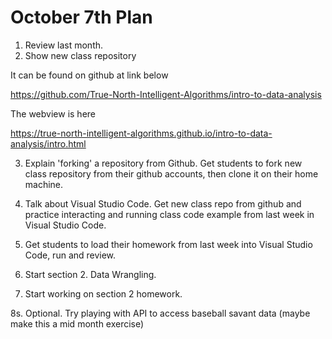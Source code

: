 # October 7th Plan

1.  Review last month.
2.  Show new class repository 

It can be found on github at link below

https://github.com/True-North-Intelligent-Algorithms/intro-to-data-analysis

The webview is here 

https://true-north-intelligent-algorithms.github.io/intro-to-data-analysis/intro.html


3.  Explain 'forking' a repository from Github.  Get students to fork new class repository from their github accounts, then clone it on their home machine. 

4.  Talk about Visual Studio Code.  Get new class repo from github and practice interacting and running class code example from last week in Visual Studio Code. 

5.  Get students to load their homework from last week into Visual Studio Code, run and review. 

6.  Start section 2.  Data Wrangling.

7.  Start working on section 2 homework.

8s.  Optional.  Try playing with API to access baseball savant data (maybe make this a mid month exercise)